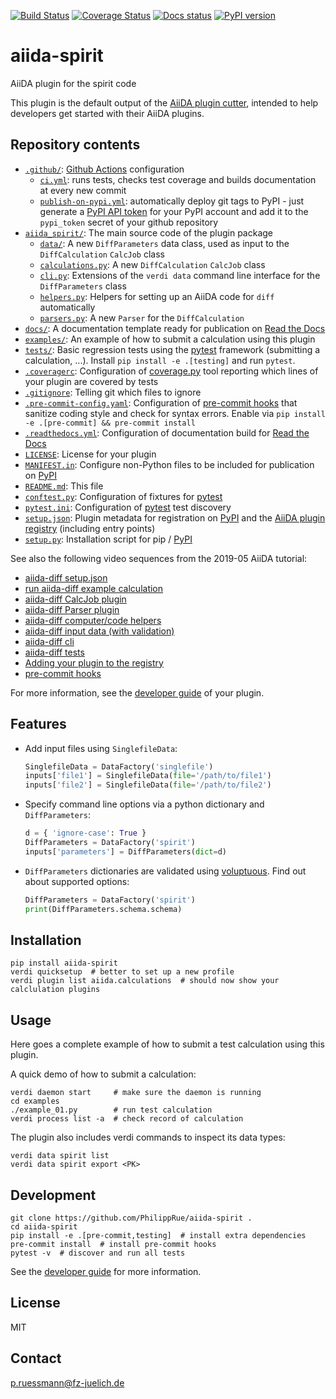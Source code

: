[![Build Status](https://github.com/PhilippRue/aiida-spirit/workflows/ci/badge.svg?branch=master)](https://github.com/PhilippRue/aiida-spirit/actions)
[![Coverage Status](https://coveralls.io/repos/github/PhilippRue/aiida-spirit/badge.svg?branch=master)](https://coveralls.io/github/PhilippRue/aiida-spirit?branch=master)
[![Docs status](https://readthedocs.org/projects/aiida-spirit/badge)](http://aiida-spirit.readthedocs.io/)
[![PyPI version](https://badge.fury.io/py/aiida-spirit.svg)](https://badge.fury.io/py/aiida-spirit)

# aiida-spirit

AiiDA plugin for the spirit code

This plugin is the default output of the
[AiiDA plugin cutter](https://github.com/aiidateam/aiida-plugin-cutter),
intended to help developers get started with their AiiDA plugins.

## Repository contents

* [`.github/`](.github/): [Github Actions](https://github.com/features/actions) configuration
  * [`ci.yml`](.github/workflows/ci.yml): runs tests, checks test coverage and builds documentation at every new commit
  * [`publish-on-pypi.yml`](.github/workflows/publish-on-pypi.yml): automatically deploy git tags to PyPI - just generate a [PyPI API token](https://pypi.org/help/#apitoken) for your PyPI account and add it to the `pypi_token` secret of your github repository
* [`aiida_spirit/`](aiida_spirit/): The main source code of the plugin package
  * [`data/`](aiida_spirit/data/): A new `DiffParameters` data class, used as input to the `DiffCalculation` `CalcJob` class
  * [`calculations.py`](aiida_spirit/calculations.py): A new `DiffCalculation` `CalcJob` class
  * [`cli.py`](aiida_spirit/cli.py): Extensions of the `verdi data` command line interface for the `DiffParameters` class
  * [`helpers.py`](aiida_spirit/helpers.py): Helpers for setting up an AiiDA code for `diff` automatically
  * [`parsers.py`](aiida_spirit/parsers.py): A new `Parser` for the `DiffCalculation`
* [`docs/`](docs/): A documentation template ready for publication on [Read the Docs](http://aiida-diff.readthedocs.io/en/latest/)
* [`examples/`](examples/): An example of how to submit a calculation using this plugin
* [`tests/`](tests/): Basic regression tests using the [pytest](https://docs.pytest.org/en/latest/) framework (submitting a calculation, ...). Install `pip install -e .[testing]` and run `pytest`.
* [`.coveragerc`](.coveragerc): Configuration of [coverage.py](https://coverage.readthedocs.io/en/latest) tool reporting which lines of your plugin are covered by tests
* [`.gitignore`](.gitignore): Telling git which files to ignore
* [`.pre-commit-config.yaml`](.pre-commit-config.yaml): Configuration of [pre-commit hooks](https://pre-commit.com/) that sanitize coding style and check for syntax errors. Enable via `pip install -e .[pre-commit] && pre-commit install`
* [`.readthedocs.yml`](.readthedocs.yml): Configuration of documentation build for [Read the Docs](https://readthedocs.org/)
* [`LICENSE`](LICENSE): License for your plugin
* [`MANIFEST.in`](MANIFEST.in): Configure non-Python files to be included for publication on [PyPI](https://pypi.org/)
* [`README.md`](README.md): This file
* [`conftest.py`](conftest.py): Configuration of fixtures for [pytest](https://docs.pytest.org/en/latest/)
* [`pytest.ini`](pytest.ini): Configuration of [pytest](https://docs.pytest.org/en/latest/) test discovery
* [`setup.json`](setup.json): Plugin metadata for registration on [PyPI](https://pypi.org/) and the [AiiDA plugin registry](https://aiidateam.github.io/aiida-registry/) (including entry points)
* [`setup.py`](setup.py): Installation script for pip / [PyPI](https://pypi.org/)


See also the following video sequences from the 2019-05 AiiDA tutorial:

 * [aiida-diff setup.json](https://www.youtube.com/watch?v=2CxiuiA1uVs&t=240s)
 * [run aiida-diff example calculation](https://www.youtube.com/watch?v=2CxiuiA1uVs&t=403s)
 * [aiida-diff CalcJob plugin](https://www.youtube.com/watch?v=2CxiuiA1uVs&t=685s)
 * [aiida-diff Parser plugin](https://www.youtube.com/watch?v=2CxiuiA1uVs&t=936s)
 * [aiida-diff computer/code helpers](https://www.youtube.com/watch?v=2CxiuiA1uVs&t=1238s)
 * [aiida-diff input data (with validation)](https://www.youtube.com/watch?v=2CxiuiA1uVs&t=1353s)
 * [aiida-diff cli](https://www.youtube.com/watch?v=2CxiuiA1uVs&t=1621s)
 * [aiida-diff tests](https://www.youtube.com/watch?v=2CxiuiA1uVs&t=1931s)
 * [Adding your plugin to the registry](https://www.youtube.com/watch?v=760O2lDB-TM&t=112s)
 * [pre-commit hooks](https://www.youtube.com/watch?v=760O2lDB-TM&t=333s)

For more information, see the [developer guide](https://aiida-diff.readthedocs.io/en/latest/developer_guide) of your plugin.


## Features

 * Add input files using `SinglefileData`:
   ```python
   SinglefileData = DataFactory('singlefile')
   inputs['file1'] = SinglefileData(file='/path/to/file1')
   inputs['file2'] = SinglefileData(file='/path/to/file2')
   ```

 * Specify command line options via a python dictionary and `DiffParameters`:
   ```python
   d = { 'ignore-case': True }
   DiffParameters = DataFactory('spirit')
   inputs['parameters'] = DiffParameters(dict=d)
   ```

 * `DiffParameters` dictionaries are validated using [voluptuous](https://github.com/alecthomas/voluptuous).
   Find out about supported options:
   ```python
   DiffParameters = DataFactory('spirit')
   print(DiffParameters.schema.schema)
   ```

## Installation

```shell
pip install aiida-spirit
verdi quicksetup  # better to set up a new profile
verdi plugin list aiida.calculations  # should now show your calclulation plugins
```


## Usage

Here goes a complete example of how to submit a test calculation using this plugin.

A quick demo of how to submit a calculation:
```shell
verdi daemon start     # make sure the daemon is running
cd examples
./example_01.py        # run test calculation
verdi process list -a  # check record of calculation
```

The plugin also includes verdi commands to inspect its data types:
```shell
verdi data spirit list
verdi data spirit export <PK>
```

## Development

```shell
git clone https://github.com/PhilippRue/aiida-spirit .
cd aiida-spirit
pip install -e .[pre-commit,testing]  # install extra dependencies
pre-commit install  # install pre-commit hooks
pytest -v  # discover and run all tests
```

See the [developer guide](http://aiida-spirit.readthedocs.io/en/latest/developer_guide/index.html) for more information.

## License

MIT
## Contact

p.ruessmann@fz-juelich.de
